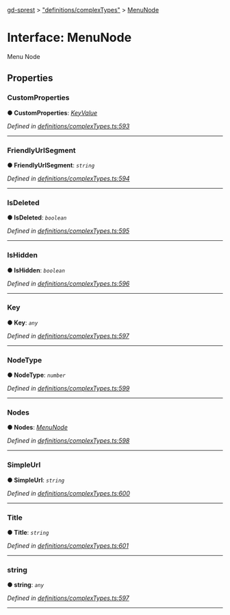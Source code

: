 [gd-sprest](../README.md) > ["definitions/complexTypes"](../modules/_definitions_complextypes_.md) > [MenuNode](../interfaces/_definitions_complextypes_.menunode.md)



# Interface: MenuNode


Menu Node


## Properties
<a id="customproperties"></a>

###  CustomProperties

**●  CustomProperties**:  *[KeyValue](_definitions_complextypes_.keyvalue.md)* 

*Defined in [definitions/complexTypes.ts:593](https://github.com/gunjandatta/sprest/blob/3de79f1/src/definitions/complexTypes.ts#L593)*





___

<a id="friendlyurlsegment"></a>

###  FriendlyUrlSegment

**●  FriendlyUrlSegment**:  *`string`* 

*Defined in [definitions/complexTypes.ts:594](https://github.com/gunjandatta/sprest/blob/3de79f1/src/definitions/complexTypes.ts#L594)*





___

<a id="isdeleted"></a>

###  IsDeleted

**●  IsDeleted**:  *`boolean`* 

*Defined in [definitions/complexTypes.ts:595](https://github.com/gunjandatta/sprest/blob/3de79f1/src/definitions/complexTypes.ts#L595)*





___

<a id="ishidden"></a>

###  IsHidden

**●  IsHidden**:  *`boolean`* 

*Defined in [definitions/complexTypes.ts:596](https://github.com/gunjandatta/sprest/blob/3de79f1/src/definitions/complexTypes.ts#L596)*





___

<a id="key"></a>

###  Key

**●  Key**:  *`any`* 

*Defined in [definitions/complexTypes.ts:597](https://github.com/gunjandatta/sprest/blob/3de79f1/src/definitions/complexTypes.ts#L597)*





___

<a id="nodetype"></a>

###  NodeType

**●  NodeType**:  *`number`* 

*Defined in [definitions/complexTypes.ts:599](https://github.com/gunjandatta/sprest/blob/3de79f1/src/definitions/complexTypes.ts#L599)*





___

<a id="nodes"></a>

###  Nodes

**●  Nodes**:  *[MenuNode](_definitions_complextypes_.menunode.md)* 

*Defined in [definitions/complexTypes.ts:598](https://github.com/gunjandatta/sprest/blob/3de79f1/src/definitions/complexTypes.ts#L598)*





___

<a id="simpleurl"></a>

###  SimpleUrl

**●  SimpleUrl**:  *`string`* 

*Defined in [definitions/complexTypes.ts:600](https://github.com/gunjandatta/sprest/blob/3de79f1/src/definitions/complexTypes.ts#L600)*





___

<a id="title"></a>

###  Title

**●  Title**:  *`string`* 

*Defined in [definitions/complexTypes.ts:601](https://github.com/gunjandatta/sprest/blob/3de79f1/src/definitions/complexTypes.ts#L601)*





___

<a id="string"></a>

###  string

**●  string**:  *`any`* 

*Defined in [definitions/complexTypes.ts:597](https://github.com/gunjandatta/sprest/blob/3de79f1/src/definitions/complexTypes.ts#L597)*





___


